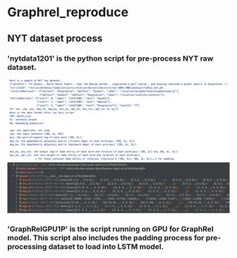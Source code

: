 # Graphrel_reproduce
## NYT dataset process 

### 'nytdata1201' is the python script for pre-process NYT raw dataset.
![alt text](https://github.com/samantha96/Graphrel_reproduce/blob/main/images/NYT_dataset.png)
![alt text](https://github.com/samantha96/Graphrel_reproduce/blob/main/images/train_tensor.png)

### 'GraphRelGPU1P' is the script running on GPU for GraphRel model. This script also includes the padding process for pre-processing dataset to load into LSTM model.

